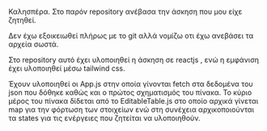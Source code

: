 Καλησπέρα. Στο παρόν repository ανέβασα την άσκηση που μου είχε ζητηθεί.

Δεν έχω εξοικειωθεί πλήρως με το git αλλά νομίζω οτι έχω ανεβάσει τα αρχεία σωστά.

Στο repository αυτό έχει υλοποιηθεί η άσκηση σε reactjs , ενώ η εμφάνιση έχει υλοποιηθεί μέσω tailwind css.

Έχουν υλοποιηθεί οι App.js στην οποία γίνονται fetch στα δεδομένα του json που δόθηκε καθώς και ο πρώτος σχηματισμός του πίνακα.
Το κύριο μέρος του πίνακα δίδεται από το EditableTable.js στο οποίο αρχικά γίνεται map για την φόρτωση των στοιχείων ενώ στη συνέχεια  αρχικοποιούνται τα states για τις ενέργειες που ζητείται να υλοποιηθούν. 
